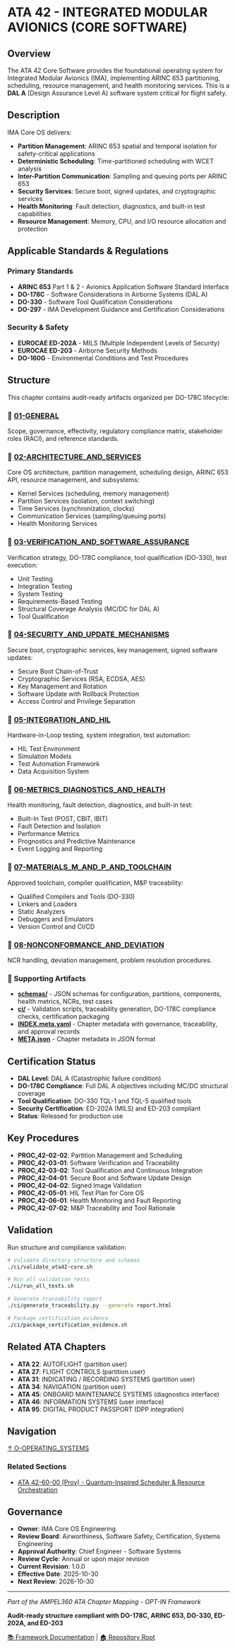 # ATA 42 - INTEGRATED MODULAR AVIONICS (CORE SOFTWARE)

## Overview

The ATA 42 Core Software provides the foundational operating system for Integrated Modular Avionics (IMA), implementing ARINC 653 partitioning, scheduling, resource management, and health monitoring services. This is a **DAL A** (Design Assurance Level A) software system critical for flight safety.

## Description

IMA Core OS delivers:
- **Partition Management**: ARINC 653 spatial and temporal isolation for safety-critical applications
- **Deterministic Scheduling**: Time-partitioned scheduling with WCET analysis
- **Inter-Partition Communication**: Sampling and queuing ports per ARINC 653
- **Security Services**: Secure boot, signed updates, and cryptographic services
- **Health Monitoring**: Fault detection, diagnostics, and built-in test capabilities
- **Resource Management**: Memory, CPU, and I/O resource allocation and protection

## Applicable Standards & Regulations

### Primary Standards
- **ARINC 653** Part 1 & 2 - Avionics Application Software Standard Interface
- **DO-178C** - Software Considerations in Airborne Systems (DAL A)
- **DO-330** - Software Tool Qualification Considerations
- **DO-297** - IMA Development Guidance and Certification Considerations

### Security & Safety
- **EUROCAE ED-202A** - MILS (Multiple Independent Levels of Security)
- **EUROCAE ED-203** - Airborne Security Methods
- **DO-160G** - Environmental Conditions and Test Procedures

## Structure

This chapter contains audit-ready artifacts organized per DO-178C lifecycle:

### 📁 [01-GENERAL](01-GENERAL/)
Scope, governance, effectivity, regulatory compliance matrix, stakeholder roles (RACI), and reference standards.

### 📁 [02-ARCHITECTURE_AND_SERVICES](02-ARCHITECTURE_AND_SERVICES/)
Core OS architecture, partition management, scheduling design, ARINC 653 API, resource management, and subsystems:
- Kernel Services (scheduling, memory management)
- Partition Services (isolation, context switching)
- Time Services (synchronization, clocks)
- Communication Services (sampling/queuing ports)
- Health Monitoring Services

### 📁 [03-VERIFICATION_AND_SOFTWARE_ASSURANCE](03-VERIFICATION_AND_SOFTWARE_ASSURANCE/)
Verification strategy, DO-178C compliance, tool qualification (DO-330), test execution:
- Unit Testing
- Integration Testing
- System Testing
- Requirements-Based Testing
- Structural Coverage Analysis (MC/DC for DAL A)
- Tool Qualification

### 📁 [04-SECURITY_AND_UPDATE_MECHANISMS](04-SECURITY_AND_UPDATE_MECHANISMS/)
Secure boot, cryptographic services, key management, signed software updates:
- Secure Boot Chain-of-Trust
- Cryptographic Services (RSA, ECDSA, AES)
- Key Management and Rotation
- Software Update with Rollback Protection
- Access Control and Privilege Separation

### 📁 [05-INTEGRATION_AND_HIL](05-INTEGRATION_AND_HIL/)
Hardware-in-Loop testing, system integration, test automation:
- HIL Test Environment
- Simulation Models
- Test Automation Framework
- Data Acquisition System

### 📁 [06-METRICS_DIAGNOSTICS_AND_HEALTH](06-METRICS_DIAGNOSTICS_AND_HEALTH/)
Health monitoring, fault detection, diagnostics, and built-in test:
- Built-In Test (POST, CBIT, IBIT)
- Fault Detection and Isolation
- Performance Metrics
- Prognostics and Predictive Maintenance
- Event Logging and Reporting

### 📁 [07-MATERIALS_M_AND_P_AND_TOOLCHAIN](07-MATERIALS_M_AND_P_AND_TOOLCHAIN/)
Approved toolchain, compiler qualification, M&P traceability:
- Qualified Compilers and Tools (DO-330)
- Linkers and Loaders
- Static Analyzers
- Debuggers and Emulators
- Version Control and CI/CD

### 📁 [08-NONCONFORMANCE_AND_DEVIATION](08-NONCONFORMANCE_AND_DEVIATION/)
NCR handling, deviation management, problem resolution procedures.

### 📂 Supporting Artifacts
- **[schemas/](schemas/)** - JSON schemas for configuration, partitions, components, health metrics, NCRs, test cases
- **[ci/](ci/)** - Validation scripts, traceability generation, DO-178C compliance checks, certification packaging
- **[INDEX.meta.yaml](INDEX.meta.yaml)** - Chapter metadata with governance, traceability, and approval records
- **[META.json](META.json)** - Chapter metadata in JSON format

## Certification Status

- **DAL Level**: DAL A (Catastrophic failure condition)
- **DO-178C Compliance**: Full DAL A objectives including MC/DC structural coverage
- **Tool Qualification**: DO-330 TQL-1 and TQL-5 qualified tools
- **Security Certification**: ED-202A (MILS) and ED-203 compliant
- **Status**: Released for production use

## Key Procedures

- **PROC_42-02-02**: Partition Management and Scheduling
- **PROC_42-03-01**: Software Verification and Traceability
- **PROC_42-03-02**: Tool Qualification and Continuous Integration
- **PROC_42-04-01**: Secure Boot and Software Update Design
- **PROC_42-04-02**: Signed Image Validation
- **PROC_42-05-01**: HIL Test Plan for Core OS
- **PROC_42-06-01**: Health Monitoring and Fault Reporting
- **PROC_42-07-02**: M&P Traceability and Tool Rationale

## Validation

Run structure and compliance validation:
```bash
# Validate directory structure and schemas
./ci/validate_ata42-core.sh

# Run all validation tests
./ci/run_all_tests.sh

# Generate traceability report
./ci/generate_traceability.py --generate report.html

# Package certification evidence
./ci/package_certification_evidence.sh
```

## Related ATA Chapters

- **ATA 22**: AUTOFLIGHT (partition user)
- **ATA 27**: FLIGHT CONTROLS (partition user)
- **ATA 31**: INDICATING / RECORDING SYSTEMS (partition user)
- **ATA 34**: NAVIGATION (partition user)
- **ATA 45**: ONBOARD MAINTENANCE SYSTEMS (diagnostics interface)
- **ATA 46**: INFORMATION SYSTEMS (user interface)
- **ATA 95**: DIGITAL PRODUCT PASSPORT (DPP integration)

## Navigation

[↑ O-OPERATING_SYSTEMS](../README.md)

### Related Sections

- [ATA 42-60-00 (Prov) - Quantum-Inspired Scheduler & Resource Orchestration](../ATA_42-60-00_PROV-QUANTUM-INSPIRED_SCHEDULER_AND_RESOURCE_ORCHESTRATION/README.md)

## Governance

- **Owner**: IMA Core OS Engineering
- **Review Board**: Airworthiness, Software Safety, Certification, Systems Engineering
- **Approval Authority**: Chief Engineer - Software Systems
- **Review Cycle**: Annual or upon major revision
- **Current Revision**: 1.0.0
- **Effective Date**: 2025-10-30
- **Next Review**: 2026-10-30

---

*Part of the AMPEL360 ATA Chapter Mapping - OPT-IN Framework*

**Audit-ready structure compliant with DO-178C, ARINC 653, DO-330, ED-202A, and ED-203**

[📚 Framework Documentation](../../README.md) | [🏠 Repository Root](../../../README.md)
